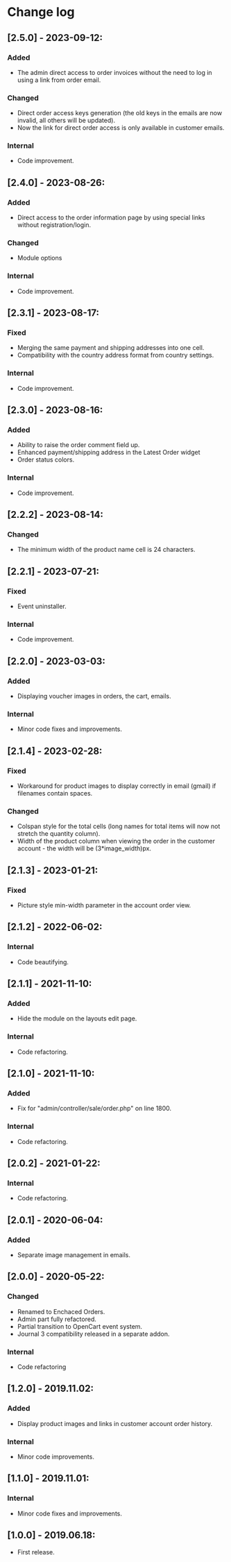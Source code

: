 # Change log

## [2.5.0] - 2023-09-12:
### Added
- The admin direct access to order invoices without the need to log in using a link from order email.
### Changed
- Direct order access keys generation (the old keys in the emails are now invalid, all others will be updated).
- Now the link for direct order access is only available in customer emails.
### Internal
- Code improvement.

## [2.4.0] - 2023-08-26:
### Added
- Direct access to the order information page by using special links without registration/login.
### Changed
- Module options
### Internal
- Code improvement.

## [2.3.1] - 2023-08-17:
### Fixed
- Merging the same payment and shipping addresses into one cell.
- Compatibility with the country address format from country settings.
### Internal
- Code improvement.

## [2.3.0] - 2023-08-16:
### Added
- Ability to raise the order comment field up.
- Enhanced payment/shipping address in the Latest Order widget
- Order status colors.
### Internal
- Code improvement.

## [2.2.2] - 2023-08-14:
### Changed
- The minimum width of the product name cell is 24 characters.

## [2.2.1] - 2023-07-21:
### Fixed
- Event uninstaller.
### Internal
- Code improvement.

## [2.2.0] - 2023-03-03:
### Added
- Displaying voucher images in orders, the cart, emails.
### Internal
- Minor code fixes and improvements.

## [2.1.4] - 2023-02-28:
### Fixed
- Workaround for product images to display correctly in email (gmail) if filenames contain spaces.
### Changed
- Colspan style for the total cells (long names for total items will now not stretch the quantity column).
- Width of the product column when viewing the order in the customer account - the width will be (3*image_width)px.

## [2.1.3] - 2023-01-21:
### Fixed
- Picture style min-width parameter in the account order view.

## [2.1.2] - 2022-06-02:
### Internal
- Code beautifying.

## [2.1.1] - 2021-11-10:
### Added
- Hide the module on the layouts edit page.
### Internal
- Code refactoring.

## [2.1.0] - 2021-11-10:
### Added
- Fix for "admin/controller/sale/order.php" on line 1800.
### Internal
- Code refactoring.

## [2.0.2] - 2021-01-22:
### Internal
- Code refactoring.

## [2.0.1] - 2020-06-04:
### Added
- Separate image management in emails.

## [2.0.0] - 2020-05-22:
### Changed
- Renamed to Enchaced Orders.
- Admin part fully refactored.
- Partial transition to OpenCart event system.
- Journal 3 compatibility released in a separate addon.
### Internal
- Code refactoring

## [1.2.0] - 2019.11.02:
### Added
- Display product images and links in customer account order history.
### Internal
- Minor code improvements.

## [1.1.0] - 2019.11.01:
### Internal
- Minor code fixes and improvements.

## [1.0.0] - 2019.06.18:
- First release.
